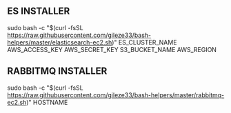 ES INSTALLER
----

sudo bash -c "$(curl -fsSL https://raw.githubusercontent.com/gileze33/bash-helpers/master/elasticsearch-ec2.sh)" ES_CLUSTER_NAME AWS_ACCESS_KEY AWS_SECRET_KEY S3_BUCKET_NAME AWS_REGION



RABBITMQ INSTALLER
----

sudo bash -c "$(curl -fsSL https://raw.githubusercontent.com/gileze33/bash-helpers/master/rabbitmq-ec2.sh)" HOSTNAME